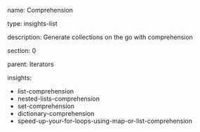 name: Comprehension

type: insights-list

description: Generate collections on the go with comprehension

section: 0

parent: Iterators

insights:
  - list-comprehension
  - nested-lists-comprehension
  - set-comprehension
  - dictionary-comprehension
  - speed-up-your-for-loops-using-map-or-list-comprehension

